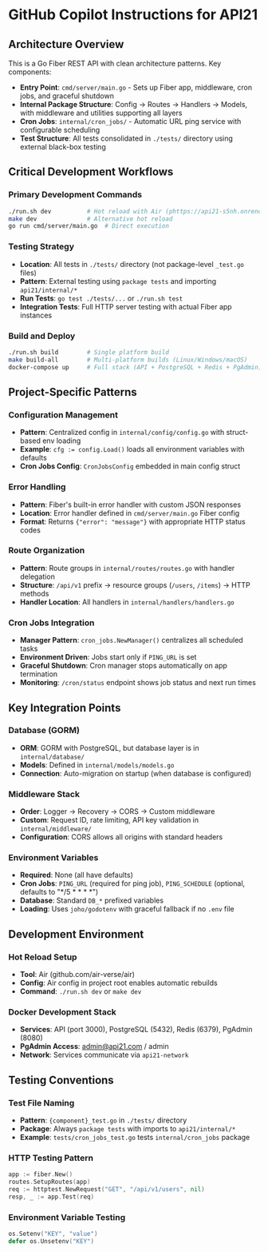 # GitHub Copilot Instructions for API21

## Architecture Overview

This is a Go Fiber REST API with clean architecture patterns. Key components:

- **Entry Point**: `cmd/server/main.go` - Sets up Fiber app, middleware, cron jobs, and graceful shutdown
- **Internal Package Structure**: Config → Routes → Handlers → Models, with middleware and utilities supporting all layers
- **Cron Jobs**: `internal/cron_jobs/` - Automatic URL ping service with configurable scheduling
- **Test Structure**: All tests consolidated in `./tests/` directory using external black-box testing

## Critical Development Workflows

### Primary Development Commands
```bash
./run.sh dev          # Hot reload with Air (phttps://api21-s5nh.onrender.com/referred for development)
make dev              # Alternative hot reload
go run cmd/server/main.go  # Direct execution
```

### Testing Strategy
- **Location**: All tests in `./tests/` directory (not package-level `_test.go` files)
- **Pattern**: External testing using `package tests` and importing `api21/internal/*`
- **Run Tests**: `go test ./tests/...` or `./run.sh test`
- **Integration Tests**: Full HTTP server testing with actual Fiber app instances

### Build and Deploy
```bash
./run.sh build        # Single platform build
make build-all        # Multi-platform builds (Linux/Windows/macOS)
docker-compose up     # Full stack (API + PostgreSQL + Redis + PgAdmin)
```

## Project-Specific Patterns

### Configuration Management
- **Pattern**: Centralized config in `internal/config/config.go` with struct-based env loading
- **Example**: `cfg := config.Load()` loads all environment variables with defaults
- **Cron Jobs Config**: `CronJobsConfig` embedded in main config struct

### Error Handling
- **Pattern**: Fiber's built-in error handler with custom JSON responses
- **Location**: Error handler defined in `cmd/server/main.go` Fiber config
- **Format**: Returns `{"error": "message"}` with appropriate HTTP status codes

### Route Organization
- **Pattern**: Route groups in `internal/routes/routes.go` with handler delegation
- **Structure**: `/api/v1` prefix → resource groups (`/users`, `/items`) → HTTP methods
- **Handler Location**: All handlers in `internal/handlers/handlers.go`

### Cron Jobs Integration
- **Manager Pattern**: `cron_jobs.NewManager()` centralizes all scheduled tasks
- **Environment Driven**: Jobs start only if `PING_URL` is set
- **Graceful Shutdown**: Cron manager stops automatically on app termination
- **Monitoring**: `/cron/status` endpoint shows job status and next run times

## Key Integration Points

### Database (GORM)
- **ORM**: GORM with PostgreSQL, but database layer is in `internal/database/`
- **Models**: Defined in `internal/models/models.go`
- **Connection**: Auto-migration on startup (when database is configured)

### Middleware Stack
- **Order**: Logger → Recovery → CORS → Custom middleware
- **Custom**: Request ID, rate limiting, API key validation in `internal/middleware/`
- **Configuration**: CORS allows all origins with standard headers

### Environment Variables
- **Required**: None (all have defaults)
- **Cron Jobs**: `PING_URL` (required for ping job), `PING_SCHEDULE` (optional, defaults to "*/5 * * * *")
- **Database**: Standard `DB_*` prefixed variables
- **Loading**: Uses `joho/godotenv` with graceful fallback if no `.env` file

## Development Environment

### Hot Reload Setup
- **Tool**: Air (github.com/air-verse/air)
- **Config**: Air config in project root enables automatic rebuilds
- **Command**: `./run.sh dev` or `make dev`

### Docker Development Stack
- **Services**: API (port 3000), PostgreSQL (5432), Redis (6379), PgAdmin (8080)
- **PgAdmin Access**: admin@api21.com / admin
- **Network**: Services communicate via `api21-network`

## Testing Conventions

### Test File Naming
- **Pattern**: `{component}_test.go` in `./tests/` directory
- **Package**: Always `package tests` with imports to `api21/internal/*`
- **Example**: `tests/cron_jobs_test.go` tests `internal/cron_jobs` package

### HTTP Testing Pattern
```go
app := fiber.New()
routes.SetupRoutes(app)
req := httptest.NewRequest("GET", "/api/v1/users", nil)
resp, _ := app.Test(req)
```

### Environment Variable Testing
```go
os.Setenv("KEY", "value")
defer os.Unsetenv("KEY")
```
